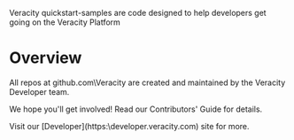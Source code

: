 Veracity quickstart-samples are code designed to help developers get going on the Veracity Platform

# Overview

All repos at github.com\Veracity are created and maintained by the Veracity Developer team.

We hope you'll get involved! Read our Contributors' Guide for details.


Visit our [Developer](https:\\developer.veracity.com\) site for more.
